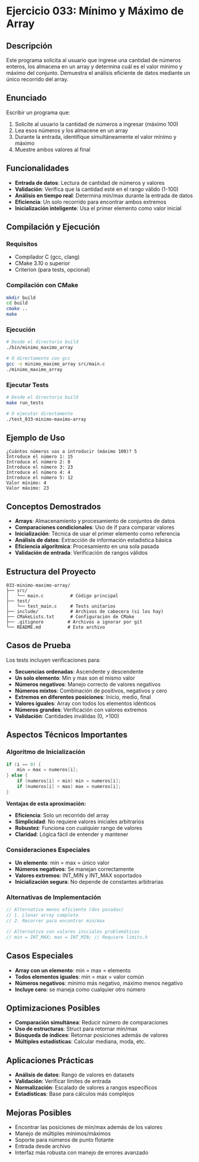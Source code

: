 # Ejercicio 033: Mínimo y Máximo de Array

## Descripción
Este programa solicita al usuario que ingrese una cantidad de números enteros, los almacena en un array y determina cuál es el valor mínimo y máximo del conjunto. Demuestra el análisis eficiente de datos mediante un único recorrido del array.

## Enunciado
Escribir un programa que:
1. Solicite al usuario la cantidad de números a ingresar (máximo 100)
2. Lea esos números y los almacene en un array
3. Durante la entrada, identifique simultáneamente el valor mínimo y máximo
4. Muestre ambos valores al final

## Funcionalidades
- **Entrada de datos**: Lectura de cantidad de números y valores
- **Validación**: Verifica que la cantidad esté en el rango válido (1-100)
- **Análisis en tiempo real**: Determina min/max durante la entrada de datos
- **Eficiencia**: Un solo recorrido para encontrar ambos extremos
- **Inicialización inteligente**: Usa el primer elemento como valor inicial

## Compilación y Ejecución

### Requisitos
- Compilador C (gcc, clang)
- CMake 3.10 o superior
- Criterion (para tests, opcional)

### Compilación con CMake
```bash
mkdir build
cd build
cmake ..
make
```

### Ejecución
```bash
# Desde el directorio build
./bin/minimo_maximo_array

# O directamente con gcc
gcc -o minimo_maximo_array src/main.c
./minimo_maximo_array
```

### Ejecutar Tests
```bash
# Desde el directorio build
make run_tests

# O ejecutar directamente
./test_033-minimo-maximo-array
```

## Ejemplo de Uso
```
¿Cuántos números vas a introducir (máximo 100)? 5
Introduce el número 1: 15
Introduce el número 2: 8
Introduce el número 3: 23
Introduce el número 4: 4
Introduce el número 5: 12
Valor mínimo: 4
Valor máximo: 23
```

## Conceptos Demostrados
- **Arrays**: Almacenamiento y procesamiento de conjuntos de datos
- **Comparaciones condicionales**: Uso de if para comparar valores
- **Inicialización**: Técnica de usar el primer elemento como referencia
- **Análisis de datos**: Extracción de información estadística básica
- **Eficiencia algorítmica**: Procesamiento en una sola pasada
- **Validación de entrada**: Verificación de rangos válidos

## Estructura del Proyecto
```
033-minimo-maximo-array/
├── src/
│   └── main.c          # Código principal
├── test/
│   └── test_main.c     # Tests unitarios
├── include/            # Archivos de cabecera (si los hay)
├── CMakeLists.txt      # Configuración de CMake
├── .gitignore         # Archivos a ignorar por git
└── README.md          # Este archivo
```

## Casos de Prueba
Los tests incluyen verificaciones para:
- **Secuencias ordenadas**: Ascendente y descendente
- **Un solo elemento**: Min y max son el mismo valor
- **Números negativos**: Manejo correcto de valores negativos
- **Números mixtos**: Combinación de positivos, negativos y cero
- **Extremos en diferentes posiciones**: Inicio, medio, final
- **Valores iguales**: Array con todos los elementos idénticos
- **Números grandes**: Verificación con valores extremos
- **Validación**: Cantidades inválidas (0, >100)

## Aspectos Técnicos Importantes

### Algoritmo de Inicialización
```c
if (i == 0) {
    min = max = numeros[i];
} else {
    if (numeros[i] < min) min = numeros[i];
    if (numeros[i] > max) max = numeros[i];
}
```

**Ventajas de esta aproximación:**
- **Eficiencia**: Solo un recorrido del array
- **Simplicidad**: No requiere valores iniciales arbitrarios
- **Robustez**: Funciona con cualquier rango de valores
- **Claridad**: Lógica fácil de entender y mantener

### Consideraciones Especiales
- **Un elemento**: min = max = único valor
- **Números negativos**: Se manejan correctamente
- **Valores extremos**: INT_MIN y INT_MAX soportados
- **Inicialización segura**: No depende de constantes arbitrarias

### Alternativas de Implementación
```c
// Alternativa menos eficiente (dos pasadas)
// 1. Llenar array completo
// 2. Recorrer para encontrar min/max

// Alternativa con valores iniciales problemáticos
// min = INT_MAX; max = INT_MIN; // Requiere limits.h
```

## Casos Especiales
- **Array con un elemento**: min = max = elemento
- **Todos elementos iguales**: min = max = valor común
- **Números negativos**: mínimo más negativo, máximo menos negativo
- **Incluye cero**: se maneja como cualquier otro número

## Optimizaciones Posibles
- **Comparación simultánea**: Reducir número de comparaciones
- **Uso de estructuras**: Struct para retornar min/max
- **Búsqueda de índices**: Retornar posiciones además de valores
- **Múltiples estadísticas**: Calcular mediana, moda, etc.

## Aplicaciones Prácticas
- **Análisis de datos**: Rango de valores en datasets
- **Validación**: Verificar límites de entrada
- **Normalización**: Escalado de valores a rangos específicos
- **Estadísticas**: Base para cálculos más complejos

## Mejoras Posibles
- Encontrar las posiciones de min/max además de los valores
- Manejo de múltiples mínimos/máximos
- Soporte para números de punto flotante
- Entrada desde archivo
- Interfaz más robusta con manejo de errores avanzado
